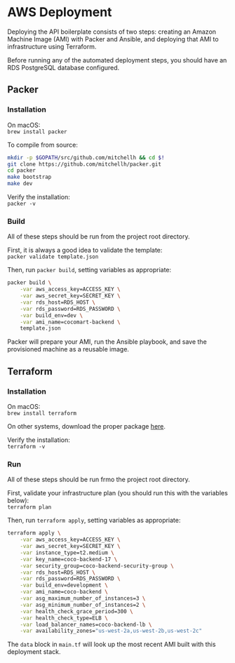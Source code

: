 # AWS Deployment

Deploying the API boilerplate consists of two steps: creating an Amazon Machine Image (AMI) with Packer and Ansible, and deploying that AMI to infrastructure using Terraform.

Before running any of the automated deployment steps, you should have an RDS PostgreSQL database configured.

## Packer

### Installation

On macOS:  
`brew install packer`

To compile from source:

```sh
mkdir -p $GOPATH/src/github.com/mitchellh && cd $!
git clone https://github.com/mitchellh/packer.git
cd packer
make bootstrap
make dev
```

Verify the installation:  
`packer -v`

### Build

All of these steps should be run from the project root directory.

First, it is always a good idea to validate the template:  
`packer validate template.json`

Then, run `packer build`, setting variables as appropriate:

```sh
packer build \
    -var aws_access_key=ACCESS_KEY \
    -var aws_secret_key=SECRET_KEY \
    -var rds_host=RDS_HOST \
    -var rds_password=RDS_PASSWORD \
    -var build_env=dev \
    -var ami_name=cocomart-backend \
    template.json
```

Packer will prepare your AMI, run the Ansible playbook, and save the provisioned machine as a reusable image.

## Terraform

### Installation

On macOS:  
`brew install terraform`

On other systems, download the proper package [here](https://www.terraform.io/downloads.html).

Verify the installation:  
`terraform -v`

### Run

All of these steps should be run frmo the project root directory.

First, validate your infrastructure plan (you should run this with the variables below):  
`terraform plan`

Then, run `terraform apply`, setting variables as appropriate:

```sh
terraform apply \
    -var aws_access_key=ACCESS_KEY \
    -var aws_secret_key=SECRET_KEY \
    -var instance_type=t2.medium \
    -var key_name=coco-backend-17 \
    -var security_group=coco-backend-security-group \
    -var rds_host=RDS_HOST \
    -var rds_password=RDS_PASSWORD \
    -var build_env=development \
    -var ami_name=coco-backend \
    -var asg_maximum_number_of_instances=3 \
    -var asg_minimum_number_of_instances=2 \
    -var health_check_grace_period=300 \
    -var health_check_type=ELB \
    -var load_balancer_names=coco-backend-lb \
    -var availability_zones="us-west-2a,us-west-2b,us-west-2c"
```

The `data` block in `main.tf` will look up the most recent AMI built with this deployment stack.
